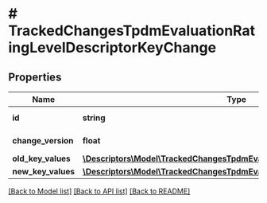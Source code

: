 # # TrackedChangesTpdmEvaluationRatingLevelDescriptorKeyChange

## Properties

Name | Type | Description | Notes
------------ | ------------- | ------------- | -------------
**id** | **string** | Resource identifier | [optional]
**change_version** | **float** | Change version | [optional]
**old_key_values** | [**\Descriptors\Model\TrackedChangesTpdmEvaluationRatingLevelDescriptorKey**](TrackedChangesTpdmEvaluationRatingLevelDescriptorKey.md) |  | [optional]
**new_key_values** | [**\Descriptors\Model\TrackedChangesTpdmEvaluationRatingLevelDescriptorKey**](TrackedChangesTpdmEvaluationRatingLevelDescriptorKey.md) |  | [optional]

[[Back to Model list]](../../README.md#models) [[Back to API list]](../../README.md#endpoints) [[Back to README]](../../README.md)

